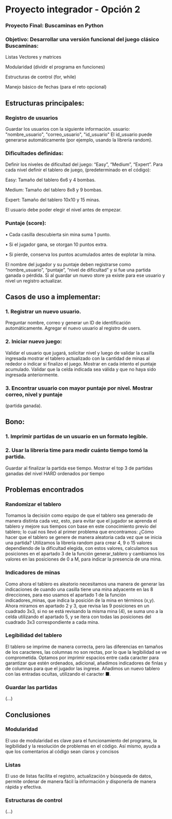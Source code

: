 # Proyecto integrador - Opción 2
### Proyecto Final: Buscaminas en Python
### Objetivo: Desarrollar una versión funcional del juego clásico Buscaminas:
Listas
Vectores y matrices

Modularidad (dividir el programa en funciones)

Estructuras de control (for, while)

Manejo básico de fechas (para el reto opcional)

## Estructuras principales:
### Registro de usuarios
Guardar los usuarios con la siguiente información.
usuario: "nombre_usuario", "correo_usuario", "id_usuario"
El id_usuario puede generarse automáticamente (por ejemplo, usando la librería random).
### Dificultades definidas:
Definir los niveles de dificultad del juego:
“Easy”, “Medium”, “Expert”.
Para cada nivel definir el tablero de juego, (predeterminado en el código):

Easy: Tamaño del tablero 6x6 y 4 bombas.

Medium: Tamaño del tablero 8x8 y 9 bombas.

Expert: Tamaño del tablero 10x10 y 15 minas.

El usuario debe poder elegir el nivel antes de empezar.
### Puntaje (score):

• Cada casilla descubierta sin mina suma 1 punto.

• Si el jugador gana, se otorgan 10 puntos extra.

• Si pierde, conserva los puntos acumulados antes de explotar la mina.

El nombre del jugador y su puntaje deben registrarse como “nombre_usuario”,
“puntaje”, “nivel de dificultad” y si fue una partida ganada o pérdida. Si al guardar un
nuevo store ya existe para ese usuario y nivel un registro actualizar.

## Casos de uso a implementar:
### 1. Registrar un nuevo usuario.
Preguntar nombre, correo y generar un ID de identificación automáticamente.
Agregar el nuevo usuario al registro de users.
### 2. Iniciar nuevo juego:
Validar el usuario que jugará, solicitar nivel y luego de validar la casilla ingresada
mostrar el tablero actualizado con la cantidad de minas al rededor o indicar si finalizo
el juego. Mostrar en cada intento el puntaje acumulado.
Validar que la celda indicada sea válida y que no haya sido ingresada anteriormente.
### 3. Encontrar usuario con mayor puntaje por nivel. Mostrar correo, nivel y puntaje
(partida ganada).
## Bono:
### 1. Imprimir partidas de un usuario en un formato legible.
### 2. Usar la librería time para medir cuánto tiempo tomó la partida. 
Guardar al finalizar la partida ese tiempo. Mostrar el top 3 de partidas ganadas del nivel HARD ordenados por tiempo

## Problemas encontrados

### Randomizar el tablero

Tomamos la decisión como equipo de que el tablero sea generado de manera distinta cada vez, esto, para evitar que el jugador se aprenda el tablero y mejore sus tiempos con base en este conocimiento previo del tablero; lo cual nos llevó al primer problema que encontramos:
¿Cómo hacer que el tablero se genere de manera aleatoria cada vez que se inicia una partida?
Utilizamos la librería random para crear 4, 9 o 15 valores dependiendo de la dificultad elegida, con estos valores, calculamos sus posiciones en el apartado 3 de la función generar_tablero y cambiamos los valores en las posiciones de 0 a M, para indicar la presencia de una mina.

### Indicadores de minas

Como ahora el tablero es aleatorio necesitamos una manera de generar las indicaciones de cuando una casilla tiene una mina adyacente en las 8 direcciones, para eso usamos el apartado 1 de la función indicadores_minas, que indica la posición de la mina en términos (x,y). Ahora miramos en apartado 2 y 3, que revisa las 9 posiciones en un cuadrado 3x3, si no se está revisando la misma mina (4), se suma uno a la celda utilizando el apartado 5, y se itera con todas las posiciones del cuadrado 3x3 correspondiente a cada mina.

### Legibilidad del tablero

El tablero se imprime de manera correcta, pero las diferencias en tamaños de los caracteres, las columnas no son rectas, por lo que la legibilidad se ve comprometida.
Optamos por imprimir espacios entre cada caracter para garantizar que estén ordenados, adicional, añadimos indicadores de finlas y de columnas para que el jugador las ingrese.
Añadimos un nuevo tablero con las entradas ocultas, utilizando el caracter ■.

### Guardar las partidas
(...)

## Conclusiones

### Modularidad

El uso de modularidad es clave para el funcionamiento del programa, la legibilidad y la resolución de problemas en el código. Así mismo, ayuda a que los comentarios al código sean claros y concisos

### Listas

El uso de listas facilita el registro, actualización y búsqueda de datos, permite ordenar de manera fácil la información y disponerla de manera rápida y efectiva.

### Estructuras de control
(...)
